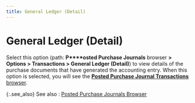 ```yaml
---
title: General Ledger (Detail)
---
```


# General Ledger (Detail)


Select this option (path: **P****osted Purchase Journals** browser **&gt; Options &gt; Transactions &gt; General Ledger (Detail)**) to view details of the purchase documents that have generated the accounting entry. When this option is selected, you will see the [**Posted Purchase Journal Transactions** browser]({{site.acc_baseurl}}/misc/the_posted_purchase_journal_transactions_browser.html).


{:.see_also}
See also
: [Posted Purchase Journals Browser]({{site.acc_baseurl}}/misc/the_posted_purchase_journals_browser.html)
